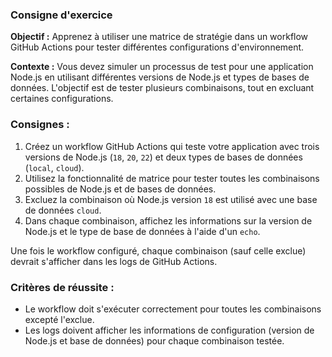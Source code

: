 ### Consigne d'exercice

**Objectif :** Apprenez à utiliser une matrice de stratégie dans un workflow GitHub Actions pour tester différentes configurations d'environnement.

**Contexte :** Vous devez simuler un processus de test pour une application Node.js en utilisant différentes versions de Node.js et types de bases de données. L'objectif est de tester plusieurs combinaisons, tout en excluant certaines configurations.

### Consignes :

1. Créez un workflow GitHub Actions qui teste votre application avec trois versions de Node.js (`18`, `20`, `22`) et deux types de bases de données (`local`, `cloud`).
2. Utilisez la fonctionnalité de matrice pour tester toutes les combinaisons possibles de Node.js et de bases de données.
3. Excluez la combinaison où Node.js version `18` est utilisé avec une base de données `cloud`.
4. Dans chaque combinaison, affichez les informations sur la version de Node.js et le type de base de données à l'aide d'un `echo`.

Une fois le workflow configuré, chaque combinaison (sauf celle exclue) devrait s'afficher dans les logs de GitHub Actions.

### Critères de réussite :

- Le workflow doit s'exécuter correctement pour toutes les combinaisons excepté l'exclue.
- Les logs doivent afficher les informations de configuration (version de Node.js et base de données) pour chaque combinaison testée.
